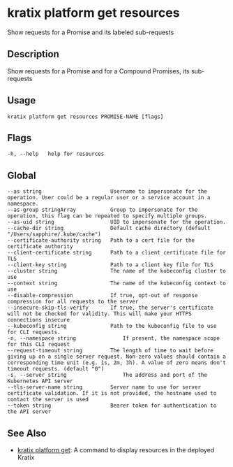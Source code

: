 # kratix platform get resources
Show requests for a Promise and its labeled sub-requests

## Description
Show requests for a Promise and for a Compound Promises, its sub-requests

## Usage
```
kratix platform get resources PROMISE-NAME [flags]
```


## Flags
```
-h, --help   help for resources
```

## Global
```
--as string                      Username to impersonate for the operation. User could be a regular user or a service account in a namespace.
--as-group stringArray           Group to impersonate for the operation, this flag can be repeated to specify multiple groups.
--as-uid string                  UID to impersonate for the operation.
--cache-dir string               Default cache directory (default "/Users/sapphire/.kube/cache")
--certificate-authority string   Path to a cert file for the certificate authority
--client-certificate string      Path to a client certificate file for TLS
--client-key string              Path to a client key file for TLS
--cluster string                 The name of the kubeconfig cluster to use
--context string                 The name of the kubeconfig context to use
--disable-compression            If true, opt-out of response compression for all requests to the server
--insecure-skip-tls-verify       If true, the server's certificate will not be checked for validity. This will make your HTTPS connections insecure
--kubeconfig string              Path to the kubeconfig file to use for CLI requests.
-n, --namespace string               If present, the namespace scope for this CLI request
--request-timeout string         The length of time to wait before giving up on a single server request. Non-zero values should contain a corresponding time unit (e.g. 1s, 2m, 3h). A value of zero means don't timeout requests. (default "0")
-s, --server string                  The address and port of the Kubernetes API server
--tls-server-name string         Server name to use for server certificate validation. If it is not provided, the hostname used to contact the server is used
--token string                   Bearer token for authentication to the API server
```

## See Also

* [kratix platform get](/main/kratix-cli/reference/kratix-platform-get): A command to display resources in the deployed Kratix


